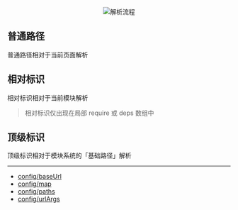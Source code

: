 <p align="center"><img src="https://cdn.rawgit.com/pwnn/img/85512e8bc1c76c83167856d89b596fc70914e5d2/fiddle/module/AMD/resolve.svg?v=1" alt="解析流程"></p>

## 普通路径

普通路径相对于当前页面解析

## 相对标识

相对标识相对于当前模块解析

> 相对标识仅出现在局部 require 或 deps 数组中

## 顶级标识

顶级标识相对于模块系统的「基础路径」解析

---

- [config/baseUrl](./config/baseUrl.md)
- [config/map](./config/map.md)
- [config/paths](./config/paths.md)
- [config/urlArgs](./config/urlArgs.md)
